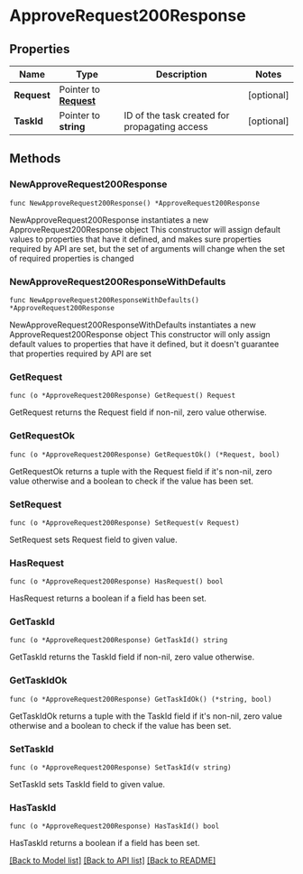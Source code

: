# ApproveRequest200Response

## Properties

Name | Type | Description | Notes
------------ | ------------- | ------------- | -------------
**Request** | Pointer to [**Request**](Request.md) |  | [optional] 
**TaskId** | Pointer to **string** | ID of the task created for propagating access | [optional] 

## Methods

### NewApproveRequest200Response

`func NewApproveRequest200Response() *ApproveRequest200Response`

NewApproveRequest200Response instantiates a new ApproveRequest200Response object
This constructor will assign default values to properties that have it defined,
and makes sure properties required by API are set, but the set of arguments
will change when the set of required properties is changed

### NewApproveRequest200ResponseWithDefaults

`func NewApproveRequest200ResponseWithDefaults() *ApproveRequest200Response`

NewApproveRequest200ResponseWithDefaults instantiates a new ApproveRequest200Response object
This constructor will only assign default values to properties that have it defined,
but it doesn't guarantee that properties required by API are set

### GetRequest

`func (o *ApproveRequest200Response) GetRequest() Request`

GetRequest returns the Request field if non-nil, zero value otherwise.

### GetRequestOk

`func (o *ApproveRequest200Response) GetRequestOk() (*Request, bool)`

GetRequestOk returns a tuple with the Request field if it's non-nil, zero value otherwise
and a boolean to check if the value has been set.

### SetRequest

`func (o *ApproveRequest200Response) SetRequest(v Request)`

SetRequest sets Request field to given value.

### HasRequest

`func (o *ApproveRequest200Response) HasRequest() bool`

HasRequest returns a boolean if a field has been set.

### GetTaskId

`func (o *ApproveRequest200Response) GetTaskId() string`

GetTaskId returns the TaskId field if non-nil, zero value otherwise.

### GetTaskIdOk

`func (o *ApproveRequest200Response) GetTaskIdOk() (*string, bool)`

GetTaskIdOk returns a tuple with the TaskId field if it's non-nil, zero value otherwise
and a boolean to check if the value has been set.

### SetTaskId

`func (o *ApproveRequest200Response) SetTaskId(v string)`

SetTaskId sets TaskId field to given value.

### HasTaskId

`func (o *ApproveRequest200Response) HasTaskId() bool`

HasTaskId returns a boolean if a field has been set.


[[Back to Model list]](../README.md#documentation-for-models) [[Back to API list]](../README.md#documentation-for-api-endpoints) [[Back to README]](../README.md)


